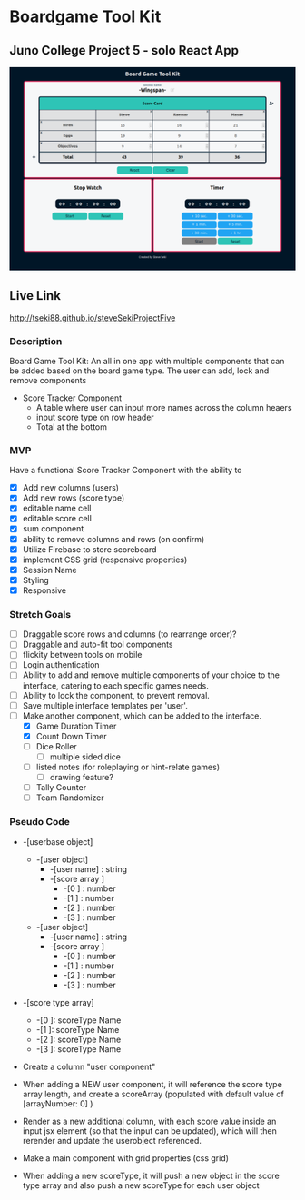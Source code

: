 # Boardgame Tool Kit
## Juno College Project 5 - solo React App

![Project Screenshot](./screenshot/screen_bgtool.png)

## Live Link
http://tseki88.github.io/steveSekiProjectFive


### Description
Board Game Tool Kit: 
An all in one app with multiple components that can be added based on the board game type.
The user can add, lock and remove components
- Score Tracker Component
    - A table where user can input more names across the column heaers
    - input score type on row header
    - Total at the bottom

### MVP
Have a functional Score Tracker Component with the ability to
- [x] Add new columns (users)
- [x] Add new rows (score type)
- [x] editable name cell
- [x] editable score cell
- [x] sum component
- [x] ability to remove columns and rows (on confirm)
- [x] Utilize Firebase to store scoreboard
- [x] implement CSS grid (responsive properties)
- [x] Session Name
- [x] Styling
- [x] Responsive

### Stretch Goals
- [ ] Draggable score rows and columns (to rearrange order)?
- [ ] Draggable and auto-fit tool components
- [ ] flickity between tools on mobile
- [ ] Login authentication
- [ ] Ability to add and remove multiple components of your choice to the interface, catering to each specific games needs.
- [ ] Ability to lock the component, to prevent removal.
- [ ] Save multiple interface templates per 'user'.
- [ ] Make another component, which can be added to the interface. 
    - [x] Game Duration Timer
    - [x] Count Down Timer
    - [ ] Dice Roller
        - [ ] multiple sided dice
    - [ ] listed notes (for roleplaying or hint-relate games)
        - [ ] drawing feature?
    - [ ] Tally Counter
    - [ ] Team Randomizer

### Pseudo Code
- -[userbase object]
    - -[user object]
        - -[user name] : string
        - -[score array ]
            - -[0 ] : number
            - -[1 ] : number
            - -[2 ] : number
            - -[3 ] : number
    - -[user object]
        - -[user name] : string
        - -[score array ]
            - -[0 ] : number
            - -[1 ] : number
            - -[2 ] : number
            - -[3 ] : number


- -[score type array]
    - -[0 ]: scoreType Name
    - -[1 ]: scoreType Name
    - -[2 ]: scoreType Name
    - -[3 ]: scoreType Name


- Create a column "user component"
- When adding a NEW user component, it will reference the score type array length, and create a scoreArray (populated with default value of [arrayNumber: 0] )
- Render as a new additional column, with each score value inside an input jsx element (so that the input can be updated), which will then rerender and update the userobject referenced.
- Make a main component with grid properties (css grid)
- When adding a new scoreType, it will push a new object in the score type array and also push a new scoreType for each user object
